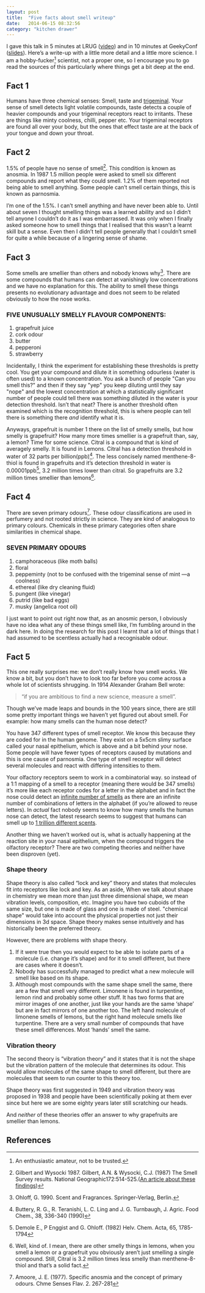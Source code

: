 ```yaml
---
layout: post
title:  "Five facts about smell writeup"
date:   2014-06-15 08:32:56
category: "kitchen drawer"
---
```

I gave this talk in 5 minutes at LRUG ([video](https://skillsmatter.com/skillscasts/5050-five-facts-about-smell)) and in 10 minutes at GeekyConf ([slides](https://speakerdeck.com/alicebartlett/five-facts-about-smell)). Here&rsquo;s a write-up with a little more detail and a little more science. I am a hobby-fucker[^1] scientist, not a proper one, so I encourage you to go read the sources of this particularly where things get a bit deep at the end.

## Fact 1
Humans have three chemical senses: Smell, taste and [trigeminal](http://en.wikipedia.org/wiki/Trigeminal_nerve). Your sense of smell detects light volatile compounds, taste detects a couple of heavier compounds and your trigeminal receptors react to irritants. These are things like minty coolness, chilli, pepper etc. Your trigeminal receptors are found all over your body, but the ones that effect taste are at the back of your tongue and down your throat.

## Fact 2
1.5% of people have no sense of smell[^2]. This condition is known as anosmia. In 1987 1.5 million people were asked to smell six different compounds and report what they could smell. 1.2% of them reported not being able to smell anything. Some people can&rsquo;t smell certain things, this is known as parnosmia.

I&rsquo;m one of the 1.5%. I can&rsquo;t smell anything and have never been able to. Until about seven I thought smelling things was a learned ability and so I didn&rsquo;t tell anyone I couldn&rsquo;t do it as I was embarrassed. It was only when I finally asked someone how to smell things that I realised that this wasn&rsquo;t a learnt skill but a sense. Even then I didn&rsquo;t tell people generally that I couldn&rsquo;t smell for quite a while because of a lingering sense of shame.

## Fact 3
Some smells are smellier than others and nobody knows why[^3]. There are some compounds that humans can detect at vanishingly low concentrations and we have no explanation for this. The ability to smell these things presents no evolutionary advantage and does not seem to be related obviously to how the nose works.

### FIVE UNUSUALLY SMELLY FLAVOUR COMPONENTS:
1. grapefruit juice
2. cork odour
3. butter
4. pepperoni
5. strawberry

Incidentally, I think the experiment for establishing these thresholds is pretty cool. You get your compound and dilute it in something odourless (water is often used) to a known concentration. You ask a bunch of people "Can you smell this?" and then if they say "yep" you keep diluting until they say "nope" and the lowest concentration at which a statistically significant number of people could tell there was something diluted in the water is your detection threshold. Isn&rsquo;t that neat? There is another threshold often examined which is the recognition threshold, this is where people can tell there is something there *and* identify what it is.

Anyways, grapefruit is number 1 there on the list of smelly smells, but how smelly is grapefruit? How many more times smellier is a grapefruit than, say, a lemon? Time for some science. Citral is a compound that is kind of averagely smelly. It is found in Lemons. Citral has a detection threshold in water of 32 parts per billion(ppb)[^4]. The less concisely named menthene-8-thiol is found in grapefruits and it&rsquo;s detection threshold in water is 0.00001ppb[^5], 3.2 million times lower than citral. So grapefruits are 3.2 million times smellier than lemons[^6].


## Fact 4
There are seven primary odours[^7]. These odour classifications are used in perfumery and not rooted strictly in science. They are kind of analogous to primary colours. Chemicals in these primary categories often share similarities in chemical shape.

### SEVEN PRIMARY ODOURS
1. camphoraceous (like moth balls)
2. floral
3. peppeminty (not to be confused with the trigeminal sense of mint &mdash;a coolness)
4. ethereal (like dry cleaning fluid)
5. pungent (like vinegar)
6. putrid (like bad eggs)
7. musky (angelica root oil)

I just want to point out right now that, as an anosmic person, I obviously have no idea what any of these things smell like, I&rsquo;m fumbling around in the dark here. In doing the research for this post I learnt that a lot of things that I had assumed to be scentless actually had a recognisable odour.

## Fact 5
This one really surprises me: we don&rsquo;t really know how smell works. We know a bit, but you don&rsquo;t have to look too far before you come across a whole lot of scientists shrugging. In 1914 Alexander Graham Bell wrote:

> &ldquo;if you are ambitious to find a new science, measure a smell&rdquo;.

Though we&rsquo;ve made leaps and bounds in the 100 years since, there are still some pretty important things we haven&rsquo;t yet figured out about smell. For example: how many smells can the human nose detect?

You have 347 different types of smell receptor. We know this because they are coded for in the human genome. They exist on a 5x5cm slimy surface called your nasal epithelium, which is above and a bit behind your nose. Some people will have fewer types of receptors caused by mutations and this is one cause of parnosmia. One type of smell receptor will detect several molecules and react with differing intensities to them.

Your olfactory receptors seem to work in a combinatorial way. so instead of a 1:1 mapping of a smell to a receptor (meaning there would be 347 smells) it&rsquo;s more like each receptor codes for a letter in the alphabet and in fact the nose could detect an [infinite number of smells](http://news.harvard.edu/gazette/1999/04.08/smell.html) as there are an infinite number of combinations of letters in the alphabet (if you&rsquo;re allowed to reuse letters). In *actual* fact nobody seems to know how many smells the human nose can detect, the latest research seems to suggest that humans can smell up to [1 trillion different scents](http://www.nature.com/news/human-nose-can-detect-1-trillion-odours-1.14904).

Another thing we haven&rsquo;t worked out is, what is actually happening at the reaction site in your nasal epithelium, when the compound triggers the olfactory receptor? There are two competing theories and neither have been disproven (yet).

### Shape theory
Shape theory is also called &ldquo;lock and key&rdquo; theory and states that molecules fit into receptors like lock and key. As an aside, When we talk about shape in chemistry we mean more than just three dimensional shape, we mean vibration levels, composition, etc. Imagine you have two cuboids of the same size, but one is made of glass and one is made of steel. "chemical shape" would take into account the physical properties not just their dimensions in 3d space.
Shape theory makes sense intuitively and has historically been the preferred theory.

However, there are problems with shape theory.

1. If it were true then you would expect to be able to isolate parts of a molecule (i.e. change it&rsquo;s shape) and for it to smell different, but  there are cases where it doesn&rsquo;t.
2. Nobody has successfully managed to predict what a new molecule will smell like based on its shape.
3. Although most compounds with the same shape smell the same, there are a few that smell very different. Limonene is found in turpentine, lemon rind and probably some other stuff. It has two forms that are mirror images of one another, just like your hands are the same &lsquo;shape&rsquo; but are in fact mirrors of one another too. The left hand molecule of limonene smells of lemons, but the right hand molecule smells like turpentine. There are a very small number of compounds that have these smell differences. Most &lsquo;hands&rsquo; smell the same.

### Vibration theory
The second theory is &ldquo;vibration theory&rdquo; and it states that it is not the shape but the vibration pattern of the molecule that determines its odour. This would allow molecules of the same shape to smell different, but there are molecules that seem to run counter to this theory too.

Shape theory was first suggested in 1949 and vibration theory was proposed in 1938 and people have been scientifically poking at them ever since but here we are some eighty years later still scratching our heads.

And *neither* of these theories offer an answer to why grapefruits are smellier than lemons.

## References
[^1]: An enthusiastic amateur, not to be trusted.
[^2]: Gilbert and Wysocki 1987. Gilbert, A.N. & Wysocki, C.J. (1987) The Smell Survey results. National Geographic172:514-525.([An article about these findings](http://articles.orlandosentinel.com/1987-09-17/lifestyle/0140450231_1_six-scents-sense-of-smell-common-scents))
[^3]: Ohloff, G. 1990. Scent and Fragrances. Springer-Verlag, Berlin.
[^4]: Buttery, R. G., R. Teranishi, L. C. Ling and J. G. Turnbaugh, J. Agric. Food Chem., 38, 336-340 (1990)
[^5]: Demole E., P Enggist and G. Ohloff. (1982) Helv. Chem. Acta, 65, 1785-1794
[^6]: Well, kind of. I mean, there are other smelly things in lemons, when you smell a lemon or a grapefruit you obviously aren&rsquo;t just smelling a single compound. Still, Citral is 3.2 million times less smelly than menthene-8-thiol and that&rsquo;s a solid fact.
[^7]: Amoore, J. E. (1977). Specific anosmia and the concept of primary odours. Chme Senses Flav. 2. 267-281
